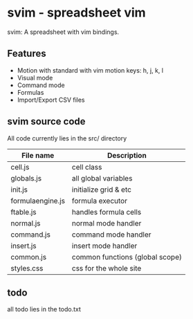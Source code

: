 # svim - spreadsheet vim

svim: A spreadsheet with vim bindings.

## Features

- Motion with standard with vim motion keys: h, j, k, l
- Visual mode
- Command mode
- Formulas
- Import/Export CSV files

## svim source code

All code currently lies in the src/ directory

| File name        | Description                     |
| ---------------- | ------------------------------- |
| cell.js          | cell class                      |
| globals.js       | all global variables            |
| init.js          | initialize grid & etc           |
| formulaengine.js | formula executor                |
| ftable.js        | handles formula cells           |
| normal.js        | normal mode handler             |
| command.js       | command mode handler            |
| insert.js        | insert mode handler             |
| common.js        | common functions (global scope) |
| styles.css       | css for the whole site          |

## todo

all todo lies in the todo.txt
